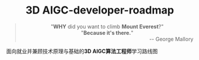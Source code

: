 # <center> 3D AIGC-developer-roadmap</center>

> <center>"<b>WHY</b> did you want to climb <b>Mount Everest</b>?"</center>
> 
> <center>"<b>Because it's there.</b>"</center><div align="right">-- George Mallory</div>

面向就业并兼顾技术原理与基础的**3D AIGC算法工程师**学习路线图



